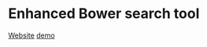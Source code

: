 # Enhanced Bower search tool
[Website](http://a0ly.github.io/bowerSearch/)
[demo](http://a0ly.github.io/bowerSearch/demo)
